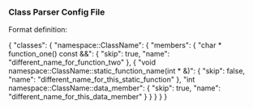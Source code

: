 
### Class Parser Config File

Format definition:

{
	"classes": {
        "namespace::ClassName": {
            "members": {
                "char * function_one() const &&": {
                    "skip": true,
                    "name": "different_name_for_function_two"
                }, {
                "void namespace::ClassName::static_function_name(int * &)": {
                    "skip": false,
                    "name": "different_name_for_this_static_function"
                },
                "int namespace::ClassName::data_member": {
                    "skip": true,
                    "name": "different_name_for_this_data_member"
                }
            }
        }
	}
}